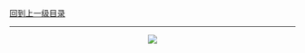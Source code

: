[回到上一级目录](https://github.com/zhaochenyou/Way-to-Algorithm/blob/master/Chapter-2-Search/README.md)

----------
<p align="center"><img src="https://github.com/zhaochenyou/Way-to-Algorithm/raw/master/Chapter-2-Search/res/BruteForce.png" /></p>

